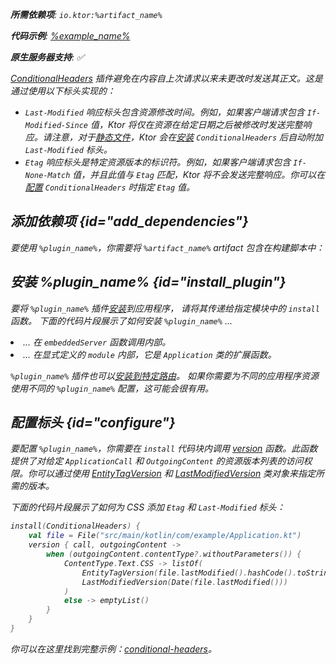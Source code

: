 [//]: # (title: 条件标头)

<primary-label ref="server-plugin"/>

<var name="artifact_name" value="ktor-server-conditional-headers"/>
<var name="package_name" value="io.ktor.server.plugins.conditionalheaders"/>
<var name="plugin_name" value="ConditionalHeaders"/>

<tldr>
<p>
<b>所需依赖项</b>: <code>io.ktor:%artifact_name%</code>
</p>
<var name="example_name" value="conditional-headers"/>
<p>
    <b>代码示例</b>:
    <a href="https://github.com/ktorio/ktor-documentation/tree/%ktor_version%/codeSnippets/snippets/%example_name%">
        %example_name%
    </a>
</p>
<p>
    <b><Links href="/ktor/server-native" summary="Ktor 支持 Kotlin/Native，允许你在没有额外运行时或虚拟机的情况下运行服务器。">原生服务器</Links>支持</b>: ✅
</p>
</tldr>

[ConditionalHeaders](https://api.ktor.io/ktor-server/ktor-server-plugins/ktor-server-conditional-headers/io.ktor.server.plugins.conditionalheaders/-conditional-headers.html) 插件避免在内容自上次请求以来未更改时发送其正文。这是通过使用以下标头实现的：
* `Last-Modified` 响应标头包含资源修改时间。例如，如果客户端请求包含 `If-Modified-Since` 值，Ktor 将仅在资源在给定日期之后被修改时发送完整响应。请注意，对于[静态文件](server-static-content.md)，Ktor 会在[安装](#install_plugin) `ConditionalHeaders` 后自动附加 `Last-Modified` 标头。
* `Etag` 响应标头是特定资源版本的标识符。例如，如果客户端请求包含 `If-None-Match` 值，并且此值与 `Etag` 匹配，Ktor 将不会发送完整响应。你可以在[配置](#configure) `ConditionalHeaders` 时指定 `Etag` 值。

## 添加依赖项 {id="add_dependencies"}

<p>
    要使用 <code>%plugin_name%</code>，你需要将 <code>%artifact_name%</code> artifact 包含在构建脚本中：
</p>
<Tabs group="languages">
    <TabItem title="Gradle (Kotlin)" group-key="kotlin">
        <code-block lang="Kotlin" code="            implementation(&quot;io.ktor:%artifact_name%:$ktor_version&quot;)"/>
    </TabItem>
    <TabItem title="Gradle (Groovy)" group-key="groovy">
        <code-block lang="Groovy" code="            implementation &quot;io.ktor:%artifact_name%:$ktor_version&quot;"/>
    </TabItem>
    <TabItem title="Maven" group-key="maven">
        <code-block lang="XML" code="            &lt;dependency&gt;&#10;                &lt;groupId&gt;io.ktor&lt;/groupId&gt;&#10;                &lt;artifactId&gt;%artifact_name%-jvm&lt;/artifactId&gt;&#10;                &lt;version&gt;${ktor_version}&lt;/version&gt;&#10;            &lt;/dependency&gt;"/>
    </TabItem>
</Tabs>

## 安装 %plugin_name% {id="install_plugin"}

<p>
    要将 <code>%plugin_name%</code> 插件<a href="#install">安装</a>到应用程序，
    请将其传递给指定<Links href="/ktor/server-modules" summary="模块允许你通过对路由进行分组来组织你的应用程序。">模块</Links>中的 <code>install</code> 函数。
    下面的代码片段展示了如何安装 <code>%plugin_name%</code> ...
</p>
<list>
    <li>
        ... 在 <code>embeddedServer</code> 函数调用内部。
    </li>
    <li>
        ... 在显式定义的 <code>module</code> 内部，它是 <code>Application</code> 类的扩展函数。
    </li>
</list>
<Tabs>
    <TabItem title="embeddedServer">
        <code-block lang="kotlin" code="            import io.ktor.server.engine.*&#10;            import io.ktor.server.netty.*&#10;            import io.ktor.server.application.*&#10;            import %package_name%.*&#10;&#10;            fun main() {&#10;                embeddedServer(Netty, port = 8080) {&#10;                    install(%plugin_name%)&#10;                    // ...&#10;                }.start(wait = true)&#10;            }"/>
    </TabItem>
    <TabItem title="module">
        <code-block lang="kotlin" code="            import io.ktor.server.application.*&#10;            import %package_name%.*&#10;            // ...&#10;            fun Application.module() {&#10;                install(%plugin_name%)&#10;                // ...&#10;            }"/>
    </TabItem>
</Tabs>
<p>
    <code>%plugin_name%</code> 插件也可以<a href="#install-route">安装到特定路由</a>。
    如果你需要为不同的应用程序资源使用不同的 <code>%plugin_name%</code> 配置，这可能会很有用。
</p>

## 配置标头 {id="configure"}

要配置 <code>%plugin_name%</code>，你需要在 <code>install</code> 代码块内调用 [version](https://api.ktor.io/ktor-server/ktor-server-plugins/ktor-server-conditional-headers/io.ktor.server.plugins.conditionalheaders/-conditional-headers-config/version.html) 函数。此函数提供了对给定 <code>ApplicationCall</code> 和 <code>OutgoingContent</code> 的资源版本列表的访问权限。你可以通过使用 [EntityTagVersion](https://api.ktor.io/ktor-http/io.ktor.http.content/-entity-tag-version/index.html) 和 [LastModifiedVersion](https://api.ktor.io/ktor-http/io.ktor.http.content/-last-modified-version/index.html) 类对象来指定所需的版本。

下面的代码片段展示了如何为 CSS 添加 <code>Etag</code> 和 <code>Last-Modified</code> 标头：
```kotlin
install(ConditionalHeaders) {
    val file = File("src/main/kotlin/com/example/Application.kt")
    version { call, outgoingContent ->
        when (outgoingContent.contentType?.withoutParameters()) {
            ContentType.Text.CSS -> listOf(
                EntityTagVersion(file.lastModified().hashCode().toString()),
                LastModifiedVersion(Date(file.lastModified()))
            )
            else -> emptyList()
        }
    }
}
```

你可以在这里找到完整示例：[conditional-headers](https://github.com/ktorio/ktor-documentation/tree/%ktor_version%/codeSnippets/snippets/conditional-headers)。